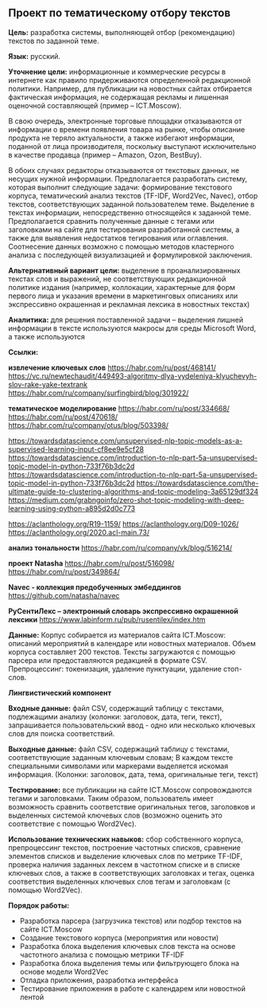 ## Проект по тематическому отбору текстов

**Цель:** разработка системы, выполняющей отбор (рекомендацию) текстов по заданной теме.

**Язык:** русский.

**Уточнение цели:** информационные и коммерческие ресурсы в интернете как правило придерживаются определенной редакционной политики. Например, для публикации на новостных сайтах отбирается фактическая информация, не содержащая рекламы и лишенная оценочной составляющей (пример – ICT.Moscow).

В свою очередь, электронные торговые площадки отказываются от информации о времени появления товара на рынке, чтобы описание продукта не теряло актуальности, а также избегают информации, поданной от лица производителя, поскольку выступают исключительно в качестве продавца (пример – Amazon, Ozon, BestBuy).

В обоих случаях редакторы отказываются от текстовых данных, не несущих нужной информации. Предполагается разработать систему, которая выполнит следующие задачи: формирование текстового корпуса, тематический анализ текстов (TF-IDF, Word2Vec, Navec), отбор текстов, соответствующих заданной пользователем теме. Выделение в текстах информации, непосредственно относящейся к заданной теме. Предполагается сравнить полученные данные с тегами или заголовками на сайте для тестирования разработанной системы, а также для выявления недостатков тегирования или оглавления. Соотнесение данных возможно с помощью методов кластерного анализа с последующей визуализацией и формулировкой заключения.

**Альтернативный вариант цели:** выделение в проанализированных текстах слов и выражений, не соответствующих редакционной политике издания (например, коллокации, характерные для форм первого лица и указания времени в маркетинговых описаниях или экспрессивно окрашенная и рекламная лексика в новостных текстах)

**Аналитика:** для решения поставленной задачи – выделения лишней информации в тексте используются макросы для среды Microsoft Word, а также используются

**Ссылки:** 

**извлечение ключевых слов**
https://habr.com/ru/post/468141/
https://vc.ru/newtechaudit/449493-algoritmy-dlya-vydeleniya-klyuchevyh-slov-rake-yake-textrank
https://habr.com/ru/company/surfingbird/blog/301922/

**тематическое моделирование**
https://habr.com/ru/post/334668/
https://habr.com/ru/post/470618/
https://habr.com/ru/company/otus/blog/503398/


https://towardsdatascience.com/unsupervised-nlp-topic-models-as-a-supervised-learning-input-cf8ee9e5cf28
https://towardsdatascience.com/introduction-to-nlp-part-5a-unsupervised-topic-model-in-python-733f76b3dc2d
https://towardsdatascience.com/introduction-to-nlp-part-5a-unsupervised-topic-model-in-python-733f76b3dc2d
https://towardsdatascience.com/the-ultimate-guide-to-clustering-algorithms-and-topic-modeling-3a65129df324
https://medium.com/grabngoinfo/zero-shot-topic-modeling-with-deep-learning-using-python-a895d2d0c773

https://aclanthology.org/R19-1159/
https://aclanthology.org/D09-1026/
https://aclanthology.org/2020.acl-main.73/

**анализ тональности**
https://habr.com/ru/company/vk/blog/516214/

**проект Natasha**
https://habr.com/ru/post/516098/
https://habr.com/ru/post/349864/

**Navec - коллекция предобученных эмбеддингов**
https://github.com/natasha/navec

**РуСентиЛекс – электронный словарь экспрессивно окрашенной лексики**
https://www.labinform.ru/pub/rusentilex/index.htm


**Данные:**
Корпус собирается из материалов сайта ICT.Moscow: описаний мероприятий в календаре или новостных материалов.
Объем корпуса составляет 200 текстов. Тексты загружаются с помощью парсера или предоставляются редакцией в формате CSV.
Препроцессинг: токенизация, удаление пунктуации, удаление стоп-слов.

**Лингвистический компонент**

**Входные данные:** файл CSV, содержащий таблицу с текстами, подлежащими анализу (колонки: заголовок, дата, теги, текст), запрашивается пользовательский ввод - одно или несколько ключевых слов для поиска соответствий.

**Выходные данные:** файл CSV, содержащий таблицу с текстами, соответствующие заданным ключевым словам; В каждом тексте специальными символами или маркерами выделяется искомая информация. (Колонки: заголовок, дата, тема, оригинальные теги, текст)

**Тестирование:** все публикации на сайте ICT.Moscow сопровождаются тегами и заголовками. Таким образом, пользователь имеет возможность сравнить соответствие оригинальных тегов, заголовков и выделенных системой ключевых слов (возможно оценить это соответствие с помощью Word2Vec).

**Использование технических навыков:** сбор собственного корпуса, препроцессинг текстов, построение частотных списков, сравнение элементов списков и выделение ключевых слов по метрике TF-IDF, проверка наличия заданных лексем в частотном списке и в списке ключевых слов, а также в соответствующих заголовках и тегах, оценка соответствия выделенных ключевых слов тегам и заголовкам (с помощью Word2Vec).


**Порядок работы:**

- Разработка парсера (загрузчика текстов) или подбор текстов на сайте ICT.Moscow
- Создание текстового корпуса (мероприятия или новости)
- Разработка блока выделения ключевых слов текста на основе частотного анализа с помощью метрики TF-IDF
- Разработка блока выделения темы или фильтрующего блока на основе модели Word2Vec
- Отладка приложения, разработка интерфейса
- Тестирование приложения в работе с календарем или новостной лентой

